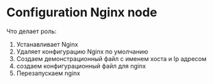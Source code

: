 Configuration Nginx node
=========

Что делает роль:
1) Устанавливает Nginx
2) Удаляет конфигурацию Nginx по умолчанию
3) Создаем демонстрационный файл с именем хоста и Ip адресом
4) создаем конфигурационный файл для nginx 
5) Перезапускаем nginx
